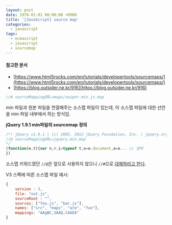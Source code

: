 ```yaml
---
layout: post
date: 1970-01-01 00:00:00 +0900
title: '[JavaScript] source map'
categories:
  - javascript
tags:
  - ecmascript
  - javascript
  - sourcemap
---
```


#### 참고한 문서

- [https://www.html5rocks.com/en/tutorials/developertools/sourcemaps/](https://www.html5rocks.com/en/tutorials/developertools/sourcemaps/)
- [https://blog.outsider.ne.kr/916](https://blog.outsider.ne.kr/916)

```js
//# sourceMappingURL=maps/swiper.min.js.map
```

min 파일과 원본 파일을 연결해주는 소스맵 파일이 있는데, 이 소스맵 파일에 대한 선언을 min 파일 내부에서 하는 방식임.

**jQuery 1.9.1 min파일의 sourcemap 정의**

```js
/*! jQuery v1.9.1 | (c) 2005, 2012 jQuery Foundation, Inc. | jquery.org/license
//@ sourceMappingURL=jquery.min.map
*/
(function(e,t){var n,r,i=typeof t,o=e.document,a=e... // 생략
})
```

소스맵 키워드였던 `//@`은 앞으로 사용하지 않으니 `//#`으로 [대체하라고 한다](https://developer.mozilla.org/ko/docs/Web/JavaScript/Reference/Errors/Deprecated_source_map_pragma?utm_source=mozilla&utm_medium=firefox-console-errors&utm_campaign=default).

V3 스펙에 따른 소스맵 파일 예시:

```js
{
    version : 3,
    file: "out.js",
    sourceRoot : "",
    sources: ["foo.js", "bar.js"],
    names: ["src", "maps", "are", "fun"],
    mappings: "AAgBC,SAAQ,CAAEA"
}
```
